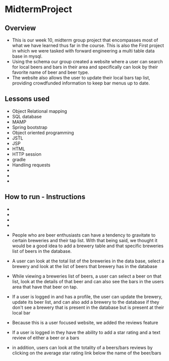 # MidtermProject

## Overview
- This is our week 10, midterm group project that encompasses most of what we have learned thus far in the course. This is also the First project in which we were tasked with forward engineering a multi table data base in mysql.
- Using the schema our group created a website where a user can search for local beers and bars in their area and specifically can look by their favorite name of beer and beer type.
- The website also allows the user to update their local bars tap list, providing crowdfunded information to keep bar menus up to date.


## Lessons used

- Object Relational mapping
- SQL database
- MAMP
- Spring bootstrap
- Object oriented programming
- JSTL
- JSP
- HTML
- HTTP session
- gradle
- Handling requests
-
-
-


## How to run - Instructions

-
-
-
-

- People who are beer enthusiasts can have a tendency to gravitate to certain breweries and their tap list. With that being said, we thought it would be a good idea to add a brewery table and that specific breweries list of beers in the database.
- A user can look at the total list of the breweries in the data base, select a brewery and look at the list of beers that brewery has in the database
- While viewing a breweries list of beers, a user can select a beer on that list, look at the details of that beer and can also see the bars in the users area that have that beer on tap.
- If a user is logged in and has a profile, the user can update the brewery, update its beer list, and can also add a brewery to the database if they don't see a brewery that is present in the database but is present at their local bar
- Because this is a user focused website, we added the reviews feature
- If a user is logged in they have the ability to add a star rating and a text review of either a beer or a bars
- in addition, users can look at the totality of a beers/bars reviews by clicking on the average star rating link below the name of the beer/bars
